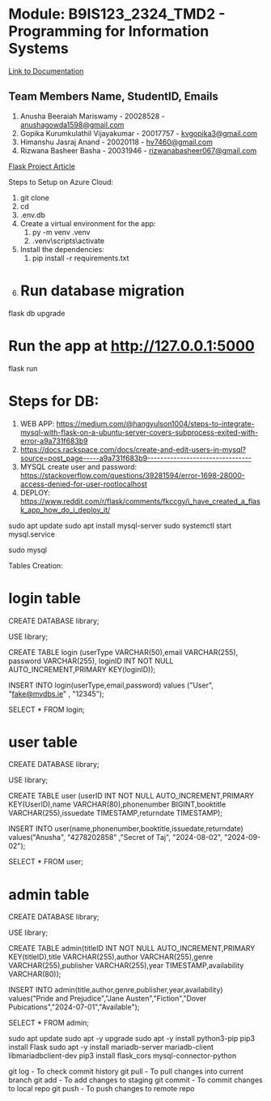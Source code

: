 # Module: B9IS123_2324_TMD2 - Programming for Information Systems
[Link to Documentation](https://docs.google.com/document/d/1BP2CsbGHD83c0s7JLD4JdVjrfBDxQUFI13GMh-crQ54/edit?usp=sharing)
## Team Members Name, StudentID, Emails
1. Anusha Beeraiah Mariswamy - 20028528 - anushagowda1598@gmail.com
2. Gopika Kurumkulathil Vijayakumar - 20017757 - kvgopika3@gmail.com
3. Himanshu Jasraj Anand - 20020118 - hv7460@gmail.com
4. Rizwana Basheer Basha - 20031946 - rizwanabasheer067@gmail.com

[Flask Project Article](https://realpython.com/flask-project/)

<!-- YT LINK: https://www.youtube.com/watch?v=GZbeL5AcTgw -->
<!-- macOS/Linux -->
<!-- You may need to run `sudo apt-get install python3-venv` first on Debian-based OSs -->
<!-- python3 -m venv .venv -->
<!-- Windows -->
<!-- You may also use `py -3 -m venv .venv -->
<!-- python -m venv .venv -->
<!-- source  venv/bin/activate-->
<!-- pip list -->
<!-- pip freeze >> requirements.txt -->
<!-- pip install -r requirements.txt -->


Steps to Setup on Azure Cloud:
1. git clone <repo-name>
2. cd <repo-name>
3. .env.db
4. Create a virtual environment for the app:
   1. py -m venv .venv
   2. .venv\scripts\activate
5. Install the dependencies:
   1. pip install -r requirements.txt
6. # Run database migration
flask db upgrade
# Run the app at http://127.0.0.1:5000
flask run



# Steps for DB:
1. WEB APP: https://medium.com/@hangyulson1004/steps-to-integrate-mysql-with-flask-on-a-ubuntu-server-covers-subprocess-exited-with-error-a9a731f683b9
2. https://docs.rackspace.com/docs/create-and-edit-users-in-mysql?source=post_page-----a9a731f683b9--------------------------------
3. MYSQL create user and password: https://stackoverflow.com/questions/39281594/error-1698-28000-access-denied-for-user-rootlocalhost
4. DEPLOY: https://www.reddit.com/r/flask/comments/fkccgy/i_have_created_a_flask_app_how_do_i_deploy_it/
<!-- Installation -->
sudo apt update
sudo apt install mysql-server
sudo systemctl start mysql.service
<!-- Check if installed or not -->
sudo mysql

Tables Creation:

# login table
CREATE DATABASE library;

USE library;

CREATE TABLE login (userType VARCHAR(50),email VARCHAR(255), password VARCHAR(255), loginID INT NOT NULL AUTO_INCREMENT,PRIMARY KEY(loginID));

INSERT INTO login(userType,email,password) values ("User", "fake@mydbs.ie" , "12345");

SELECT * FROM login;	

# user table 																					
CREATE DATABASE library;

USE library;

CREATE TABLE user (userID INT NOT NULL AUTO_INCREMENT,PRIMARY KEY(UserID),name VARCHAR(80),phonenumber BIGINT,booktitle VARCHAR(255),issuedate TIMESTAMP,returndate TIMESTAMP);

INSERT INTO user(name,phonenumber,booktitle,issuedate,returndate) values("Anusha", "4278202858" ,"Secret of Taj", "2024-08-02", "2024-09-02");

SELECT * FROM user;



# admin table
CREATE DATABASE library;

USE library;

CREATE TABLE admin(titleID INT NOT NULL AUTO_INCREMENT,PRIMARY KEY(titleID),title VARCHAR(255),author VARCHAR(255),genre VARCHAR(255),publisher VARCHAR(255),year TIMESTAMP,availability VARCHAR(80));

INSERT INTO admin(title,author,genre,publisher,year,availability) values("Pride and Prejudice","Jane Austen","Fiction","Dover Pubications","2024-07-01","Available");

SELECT * FROM admin;


<!-- Code From Prof. Paul's Moodle Page, to setup mariaDB -->
sudo apt update
sudo  apt -y upgrade
sudo apt -y install python3-pip
pip3 install Flask
sudo apt -y install mariadb-server mariadb-client libmariadbclient-dev
pip3 install flask_cors mysql-connector-python


<!-- Git Commands -->
git log - To check commit history
git pull - To pull changes into current branch
git add - To add changes to staging
git commit - To commit changes to local repo
git push - To push changes to remote repo